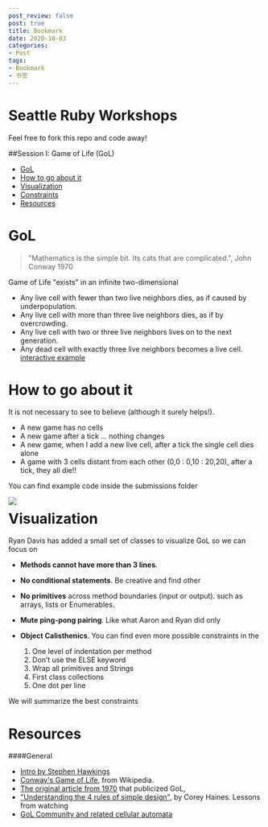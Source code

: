 ```yaml
---
post_review: false
post: true
title: Bookmark
date: 2020-10-03
categories:
- Post
tags:
- Bookmark
- 书签
---
```


# Seattle Ruby Workshops

Feel free to fork this repo and code away!

##Session I: Game of Life (GoL)

- [GoL](#gol)
- [How to go about it](#how-to-go-about-it)
- [Visualization](#visualization)
- [Constraints](#constraints)
- [Resources](#resources)

GoL
===

> "Mathematics is the simple bit. Its cats that are complicated.", John Conway 1970

Game of Life "exists" in an infinite two-dimensional

- Any live cell with fewer than two live neighbors dies, as if caused by underpopulation.
- Any live cell with more than three live neighbors dies, as if by overcrowding.
- Any live cell with two or three live neighbors lives on to the next generation.
- Any dead cell with exactly three live neighbors becomes a live cell.
[interactive example](http://pmav.eu/stuff/javascript-game-of-life-v3.1.1/)

How to go about it
==================

It is not necessary to see to believe (although it surely helps!).
  - A new game has no cells
  - A new game after a tick ... nothing changes
  - A new game, when I add a new live cell, after a tick the single cell dies alone
  - A game with 3 cells distant from each other (0,0 : 0,10 : 20,20), after a tick, they all die!!

You can find example code inside the submissions folder   

<img src="https://qinghongjiao.com/images/favicon.jpg" align="left"/>

Visualization
=============

Ryan Davis has added a small set of classes to visualize GoL so we can focus on

* **Methods cannot have more than 3 lines**.
* **No conditional statements**. Be creative and find other
* **No primitives** across method boundaries (input or output).  such as arrays, lists or Enumerables.
* **Mute ping-pong pairing**. Like what Aaron and Ryan did only 
* **Object Calisthenics**. You can find even more possible constraints in the

    1. One level of indentation per method
    2. Don’t use the ELSE keyword
    3. Wrap all primitives and Strings
    4. First class collections
    5. One dot per line

We will summarize the best constraints

Resources
=========

####General

* [Intro by Stephen Hawkings](https://www.youtube.com/watch?v=CgOcEZinQ2I&feature=youtu.be)
* [Conway's Game of Life](http://en.wikipedia.org/wiki/Conway%27s_Game_of_Life), from Wikipedia.
* [The original article from 1970](http://www.ibiblio.org/lifepatterns/october1970.html) that publicized GoL, 
* ["Understanding the 4 rules of simple design"](www.coreyhaines.com), by Corey Haines. Lessons from watching 
* [GoL Community and related cellular automata](http://conwaylife.com/)



